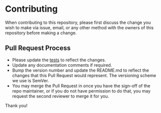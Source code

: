 # Contributing

When contributing to this repository, please first discuss the change you wish to make via issue, email, or any other method with the owners of this repository before making a change.

## Pull Request Process

 - Please update the [tests](./tests) to reflect the changes.
 - Update any documentation comments if required.
 - Bump the version number and update the README.md to reflect the changes that this Pull Request would represent. The versioning scheme we use is SemVer.
 - You may merge the Pull Request in once you have the sign-off of the repo maintainer, or if you do not have permission to do that, you may request the second reviewer to merge it for you.
 
 Thank you!

